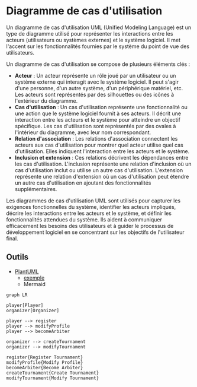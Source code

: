 
# Diagramme de cas d'utilisation

Un diagramme de cas d'utilisation UML (Unified Modeling Language) est un type de diagramme utilisé pour représenter les interactions entre les acteurs (utilisateurs ou systèmes externes) et le système logiciel. Il met l'accent sur les fonctionnalités fournies par le système du point de vue des utilisateurs.

Un diagramme de cas d'utilisation se compose de plusieurs éléments clés :

* **Acteur** : Un acteur représente un rôle joué par un utilisateur ou un système externe qui interagit avec le système logiciel. Il peut s'agir d'une personne, d'un autre système, d'un périphérique matériel, etc. Les acteurs sont représentés par des silhouettes ou des icônes à l'extérieur du diagramme.
* **Cas d'utilisation** : Un cas d'utilisation représente une fonctionnalité ou une action que le système logiciel fournit à ses acteurs. Il décrit une interaction entre les acteurs et le système pour atteindre un objectif spécifique. Les cas d'utilisation sont représentés par des ovales à l'intérieur du diagramme, avec leur nom correspondant.
* **Relation d'association** : Les relations d'association connectent les acteurs aux cas d'utilisation pour montrer quel acteur utilise quel cas d'utilisation. Elles indiquent l'interaction entre les acteurs et le système.
* **Inclusion et extension** : Ces relations décrivent les dépendances entre les cas d'utilisation. L'inclusion représente une relation d'inclusion où un cas d'utilisation inclut ou utilise un autre cas d'utilisation. L'extension représente une relation d'extension où un cas d'utilisation peut étendre un autre cas d'utilisation en ajoutant des fonctionnalités supplémentaires.

Les diagrammes de cas d'utilisation UML sont utilisés pour capturer les exigences fonctionnelles du système, identifier les acteurs impliqués, décrire les interactions entre les acteurs et le système, et définir les fonctionnalités attendues du système. Ils aident à communiquer efficacement les besoins des utilisateurs et à guider le processus de développement logiciel en se concentrant sur les objectifs de l'utilisateur final.

## Outils

* [PlantUML](http://www.plantuml.com/)
  * [exemple](https://github.com/ludo2ne/projet-info-2A/blob/main/doc/diagrammes/diag_cas_utilisation.txt)
  * Mermaid

```mermaid
graph LR

player[Player]
organizer[Organizer]

player --> register
player --> modifyProfile
player --> becomeArbiter

organizer --> createTournament
organizer --> modifyTournament

register{Register Tournament}
modifyProfile{Modify Profile}
becomeArbiter{Become Arbiter}
createTournament{Create Tournament}
modifyTournament{Modify Tournament}

```
